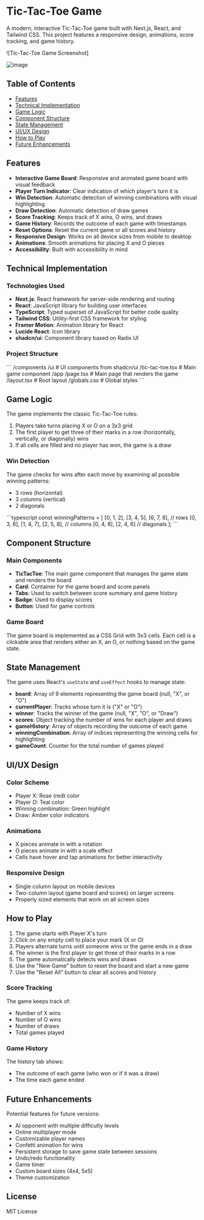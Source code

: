 # Tic-Tac-Toe Game

A modern, interactive Tic-Tac-Toe game built with Next.js, React, and Tailwind CSS. This project features a responsive design, animations, score tracking, and game history.

![Tic-Tac-Toe Game Screenshot]

![image](https://github.com/user-attachments/assets/679136ca-4b1a-46c6-8fa2-efea9719388e)


## Table of Contents

- [Features](#features)
- [Technical Implementation](#technical-implementation)
- [Game Logic](#game-logic)
- [Component Structure](#component-structure)
- [State Management](#state-management)
- [UI/UX Design](#uiux-design)
- [How to Play](#how-to-play)
- [Future Enhancements](#future-enhancements)

## Features

- **Interactive Game Board**: Responsive and animated game board with visual feedback
- **Player Turn Indicator**: Clear indication of which player's turn it is
- **Win Detection**: Automatic detection of winning combinations with visual highlighting
- **Draw Detection**: Automatic detection of draw games
- **Score Tracking**: Keeps track of X wins, O wins, and draws
- **Game History**: Records the outcome of each game with timestamps
- **Reset Options**: Reset the current game or all scores and history
- **Responsive Design**: Works on all device sizes from mobile to desktop
- **Animations**: Smooth animations for placing X and O pieces
- **Accessibility**: Built with accessibility in mind

## Technical Implementation

### Technologies Used

- **Next.js**: React framework for server-side rendering and routing
- **React**: JavaScript library for building user interfaces
- **TypeScript**: Typed superset of JavaScript for better code quality
- **Tailwind CSS**: Utility-first CSS framework for styling
- **Framer Motion**: Animation library for React
- **Lucide React**: Icon library
- **shadcn/ui**: Component library based on Radix UI

### Project Structure

\`\`\`
/components
  /ui                 # UI components from shadcn/ui
  /tic-tac-toe.tsx    # Main game component
/app
  /page.tsx           # Main page that renders the game
  /layout.tsx         # Root layout
  /globals.css        # Global styles
\`\`\`

## Game Logic

The game implements the classic Tic-Tac-Toe rules:

1. Players take turns placing X or O on a 3x3 grid
2. The first player to get three of their marks in a row (horizontally, vertically, or diagonally) wins
3. If all cells are filled and no player has won, the game is a draw

### Win Detection

The game checks for wins after each move by examining all possible winning patterns:
- 3 rows (horizontal)
- 3 columns (vertical)
- 2 diagonals

\`\`\`typescript
const winningPatterns = [
  [0, 1, 2], [3, 4, 5], [6, 7, 8], // rows
  [0, 3, 6], [1, 4, 7], [2, 5, 8], // columns
  [0, 4, 8], [2, 4, 6]             // diagonals
];
\`\`\`

## Component Structure

### Main Components

- **TicTacToe**: The main game component that manages the game state and renders the board
- **Card**: Container for the game board and score panels
- **Tabs**: Used to switch between score summary and game history
- **Badge**: Used to display scores
- **Button**: Used for game controls

### Game Board

The game board is implemented as a CSS Grid with 3x3 cells. Each cell is a clickable area that renders either an X, an O, or nothing based on the game state.

## State Management

The game uses React's `useState` and `useEffect` hooks to manage state:

- **board**: Array of 9 elements representing the game board (null, "X", or "O")
- **currentPlayer**: Tracks whose turn it is ("X" or "O")
- **winner**: Tracks the winner of the game (null, "X", "O", or "Draw")
- **scores**: Object tracking the number of wins for each player and draws
- **gameHistory**: Array of objects recording the outcome of each game
- **winningCombination**: Array of indices representing the winning cells for highlighting
- **gameCount**: Counter for the total number of games played

## UI/UX Design

### Color Scheme

- Player X: Rose (red) color
- Player O: Teal color
- Winning combination: Green highlight
- Draw: Amber color indicators

### Animations

- X pieces animate in with a rotation
- O pieces animate in with a scale effect
- Cells have hover and tap animations for better interactivity

### Responsive Design

- Single column layout on mobile devices
- Two-column layout (game board and scores) on larger screens
- Properly sized elements that work on all screen sizes

## How to Play

1. The game starts with Player X's turn
2. Click on any empty cell to place your mark (X or O)
3. Players alternate turns until someone wins or the game ends in a draw
4. The winner is the first player to get three of their marks in a row
5. The game automatically detects wins and draws
6. Use the "New Game" button to reset the board and start a new game
7. Use the "Reset All" button to clear all scores and history

### Score Tracking

The game keeps track of:
- Number of X wins
- Number of O wins
- Number of draws
- Total games played

### Game History

The history tab shows:
- The outcome of each game (who won or if it was a draw)
- The time each game ended

## Future Enhancements

Potential features for future versions:

- AI opponent with multiple difficulty levels
- Online multiplayer mode
- Customizable player names
- Confetti animation for wins
- Persistent storage to save game state between sessions
- Undo/redo functionality
- Game timer
- Custom board sizes (4x4, 5x5)
- Theme customization

## License

MIT License

